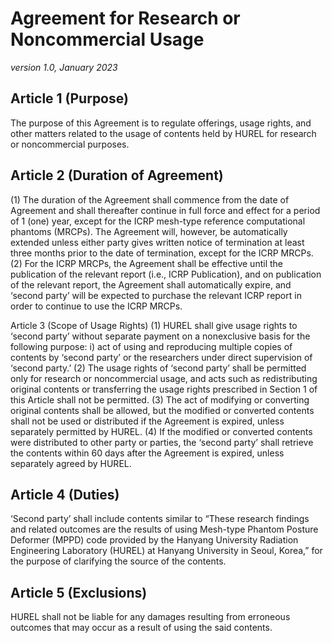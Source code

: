 Agreement for Research or Noncommercial Usage
=============================================
*version 1.0, January 2023*

Article 1 (Purpose)
-------------------
The purpose of this Agreement is to regulate offerings, usage rights, and other matters related to the usage of contents held by HUREL for research or noncommercial purposes.

Article 2 (Duration of Agreement)
---------------------------------
(1) The duration of the Agreement shall commence from the date of Agreement and shall thereafter continue in full force and effect for a period of 1 (one) year, except for the ICRP mesh-type reference computational phantoms (MRCPs). The Agreement will, however, be automatically extended unless either party gives written notice of termination at least three months prior to the date of termination, except for the ICRP MRCPs. 
(2) For the ICRP MRCPs, the Agreement shall be effective until the publication of the relevant report (i.e., ICRP Publication), and on publication of the relevant report, the Agreement shall automatically expire, and ‘second party’ will be expected to purchase the relevant ICRP report in order to continue to use the ICRP MRCPs.

Article 3 (Scope of Usage Rights)
(1) HUREL shall give usage rights to ‘second party’ without separate payment on a nonexclusive basis for the following purpose:
i) act of using and reproducing multiple copies of contents by ‘second party’ or the researchers under direct supervision of ‘second party.’
(2) The usage rights of ‘second party’ shall be permitted only for research or noncommercial usage, and acts such as redistributing original contents or transferring the usage rights prescribed in Section 1 of this Article shall not be permitted.
(3) The act of modifying or converting original contents shall be allowed, but the modified or converted contents shall not be used or distributed if the Agreement is expired, unless separately permitted by HUREL. 
(4) If the modified or converted contents were distributed to other party or parties, the ‘second party’ shall retrieve the contents within 60 days after the Agreement is expired, unless separately agreed by HUREL.

Article 4 (Duties)
------------------
‘Second party’ shall include contents similar to “These research findings and related outcomes are the results of using Mesh-type Phantom Posture Deformer (MPPD) code provided by the Hanyang University Radiation Engineering Laboratory (HUREL) at Hanyang University in Seoul, Korea,” for the purpose of clarifying the source of the contents.

Article 5 (Exclusions)
----------------------
HUREL shall not be liable for any damages resulting from erroneous outcomes that may occur as a result of using the said contents.
